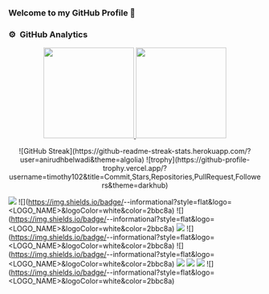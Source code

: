### Welcome to my GitHub Profile 👋

<!--
**Timothy102/Timothy102** is a ✨ _special_ ✨ repository because its `README.md` (this file) appears on your GitHub profile.

## Who Am I

- 🔭 I am a young & passionate AI researcher  
- 💬 Ask me about ...
- 📫 How to reach me: ...
- 😄 Pronouns: ...
- ⚡ Fun fact: ...
-->


### ⚙️ &nbsp;GitHub Analytics

<p align="center">
<a href="https://github.com/AVS1508">
  <img height="180em" src="https://github-readme-stats-eight-theta.vercel.app/api?username=timothy102&show_icons=true&theme=algolia&include_all_commits=true&count_private=true"/>
  <img height="180em" src="https://github-readme-stats-eight-theta.vercel.app/api/top-langs/?username=timothy102&layout=compact&langs_count=8&theme=algolia"/>
</a>
</p>


<p align="center">
![GitHub Streak](https://github-readme-streak-stats.herokuapp.com/?user=anirudhbelwadi&theme=algolia) ![trophy](https://github-profile-trophy.vercel.app/?username=timothy102&title=Commit,Stars,Repositories,PullRequest,Followers&theme=darkhub)
  </p>
  
  
 ![](https://img.shields.io/badge/<Developer>-<Golang>-informational?style=flat&logo=<LOGO_NAME>&logoColor=white&color=2bbc8a)
 ![](https://img.shields.io/badge/<Machine learning>-<TensorFlow>-informational?style=flat&logo=<LOGO_NAME>&logoColor=white&color=2bbc8a)
 ![](https://img.shields.io/badge/<Applied AI>-<Python>-informational?style=flat&logo=<LOGO_NAME>&logoColor=white&color=2bbc8a)
 ![](https://img.shields.io/badge/<OS>-<Linux>-informational?style=flat&logo=<LOGO_NAME>&logoColor=white&color=2bbc8a)
 ![](https://img.shields.io/badge/<Data Engineer>-<Spark>-informational?style=flat&logo=<LOGO_NAME>&logoColor=white&color=2bbc8a)
 ![](https://img.shields.io/badge/<Data Scientist>-<Jupyterlab>-informational?style=flat&logo=<LOGO_NAME>&logoColor=white&color=2bbc8a)
 ![](https://img.shields.io/badge/<Cloud>-<GCP>-informational?style=flat&logo=<LOGO_NAME>&logoColor=white&color=2bbc8a)
 ![](https://img.shields.io/badge/<Tools>-<Docker>-informational?style=flat&logo=<LOGO_NAME>&logoColor=white&color=2bbc8a)
 ![](https://img.shields.io/badge/<Tools>-<Kubernetes>-informational?style=flat&logo=<LOGO_NAME>&logoColor=white&color=2bbc8a)
 ![](https://img.shields.io/badge/<Tools>-<Raspberry PI>-informational?style=flat&logo=<LOGO_NAME>&logoColor=white&color=2bbc8a)


